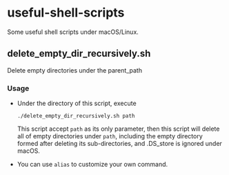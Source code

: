 # useful-shell-scripts
Some useful shell scripts under macOS/Linux.

## delete_empty_dir_recursively.sh

Delete empty directories under the parent_path

### Usage

- Under the directory of this script, execute

  ```shell
  ./delete_empty_dir_recursively.sh path
  ```

  This script accept `path` as its only parameter, then this script will delete all of empty directories under `path`, including the empty directory formed after deleting its sub-directories, and .DS_store is ignored under macOS.

- You can use `alias` to customize your own command.
